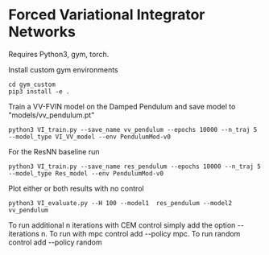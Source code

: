 # Forced Variational Integrator Networks

Requires Python3, gym, torch.

Install custom gym environments
```
cd gym_custom
pip3 install -e .
```

Train a VV-FVIN model on the Damped Pendulum and save model to
"models/vv_pendulum.pt"
```
python3 VI_train.py --save_name vv_pendulum --epochs 10000 --n_traj 5 --model_type VI_VV_model --env PendulumMod-v0
```
For the ResNN baseline run
```
python3 VI_train.py --save_name res_pendulum --epochs 10000 --n_traj 5 --model_type Res_model --env PendulumMod-v0
```

Plot either or both results with no control
```
python3 VI_evaluate.py --H 100 --model1  res_pendulum --model2 vv_pendulum
```

To run additional n iterations with CEM control simply add the option
--iterations n. To run with mpc control add --policy mpc. To run random
control add --policy random

